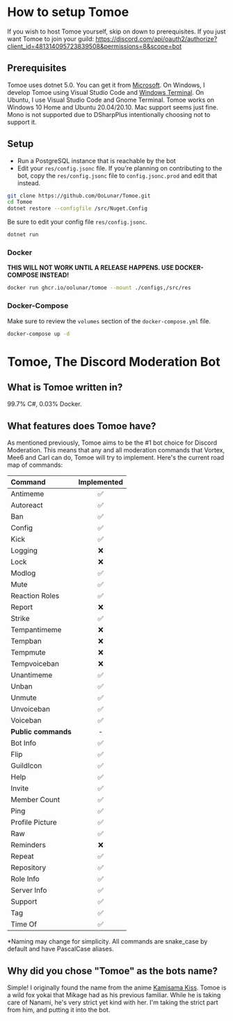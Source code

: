 # How to setup Tomoe

If you wish to host Tomoe yourself, skip on down to prerequisites. If you just want Tomoe to join your guild: https://discord.com/api/oauth2/authorize?client_id=481314095723839508&permissions=8&scope=bot

## Prerequisites

Tomoe uses dotnet 5.0. You can get it from [Microsoft](https://dotnet.microsoft.com/download/dotnet/5.0). On Windows, I develop Tomoe using Visual Studio Code and [Windows Terminal](https://www.microsoft.com/en-us/p/windows-terminal/9n0dx20hk701). On Ubuntu, I use Visual Studio Code and Gnome Terminal. Tomoe works on Windows 10 Home and Ubuntu 20.04/20.10. Mac support seems just fine. Mono is not supported due to DSharpPlus intentionally choosing not to support it.

## Setup

* Run a PostgreSQL instance that is reachable by the bot
* Edit your `res/config.jsonc` file. If you're planning on contributing to the bot, copy the `res/config.jsonc` file to `config.jsonc.prod` and edit that instead.

``` bash
git clone https://github.com/OoLunar/Tomoe.git
cd Tomoe
dotnet restore --configfile /src/Nuget.Config
```
Be sure to edit your config file `res/config.jsonc`.
```bash
dotnet run
```

### Docker
**THIS WILL NOT WORK UNTIL A RELEASE HAPPENS. USE DOCKER-COMPOSE INSTEAD!**
```bash
docker run ghcr.io/oolunar/tomoe --mount ./configs,/src/res
```

### Docker-Compose
Make sure to review the `volumes` section of the `docker-compose.yml` file.
```bash
docker-compose up -d
```

# Tomoe, The Discord Moderation Bot

## What is Tomoe written in?

99.7% C#, 0.03% Docker.

## What features does Tomoe have?

As mentioned previously, Tomoe aims to be the #1 bot choice for Discord Moderation. This means that any and all moderation commands that Vortex, Mee6 and Carl can do, Tomoe will try to implement. Here's the current road map of commands:

| Command | Implemented |
|:-|:-:|
| Antimeme | ✅ |
| Autoreact | ✅ |
| Ban | ✅ |
| Config | ✅ |
| Kick | ✅ |
| Logging | ❌ |
| Lock | ❌ |
| Modlog | ✅ |
| Mute | ✅ |
| Reaction Roles | ✅ |
| Report | ❌ |
| Strike | ✅ |
| Tempantimeme | ❌ |
| Tempban | ❌ |
| Tempmute | ❌ |
| Tempvoiceban | ❌ |
| Unantimeme | ✅ |
| Unban | ✅ |
| Unmute | ✅ |
| Unvoiceban | ✅ |
| Voiceban | ✅ |
| **Public commands** | - |
| Bot Info | ✅ |
| Flip | ✅ |
| GuildIcon | ✅ |
| Help | ✅ |
| Invite | ✅ |
| Member Count | ✅ |
| Ping | ✅ |
| Profile Picture | ✅ |
| Raw | ✅ |
| Reminders | ❌ |
| Repeat | ✅ |
| Repository | ✅ |
| Role Info | ✅ |
| Server Info | ✅ |
| Support | ✅ | 
| Tag | ✅ |
| Time Of | ✅ |

*Naming may change for simplicity. All commands are snake_case by default and have PascalCase aliases.

## Why did you chose "Tomoe" as the bots name?

Simple! I originally found the name from the anime [Kamisama Kiss](https://www.funimation.com/shows/kamisama-kiss/). Tomoe is a wild fox yokai that Mikage had as his previous familiar. While he is taking care of Nanami, he's very strict yet kind with her. I'm taking the strict part from him, and putting it into the bot.
